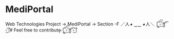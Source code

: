 # MediPortal
Web Technologies Project -> MediPortal -> Section -F
		               ／人 ◕ ‿‿ ◕ 人＼
 |̲̲̲͡͡͡ ▫̲͡ π̲̲͡͡ ▫̲̲͡͡ |# Feel free to contribute̴̴̡ |̲̲̲͡͡͡ ▫̲͡ π̲̲͡͡ ▫̲̲͡͡ |